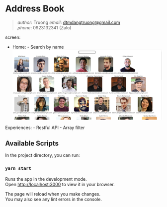 # Address Book

> _author_: Truong
> _email_: dtmdangtruong@gmail.com  
> _phone_: 0923132341 (Zalo)

screen:

- Home: - Search by name
  ![Home](/asset//project%20list.JPG)

Experiences: - Restful API - Array filter

## Available Scripts

In the project directory, you can run:

### `yarn start`

Runs the app in the development mode.\
Open [http://localhost:3000](http://localhost:3000) to view it in your browser.

The page will reload when you make changes.\
You may also see any lint errors in the console.

